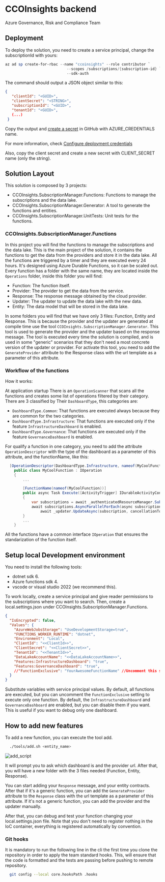 # CCOInsights backend

Azure Governance, Risk and Compliance Team

## Deployment

To deploy the solution, you need to create a service principal, change the subscriptionId with yours:

``` ps1
az ad sp create-for-rbac --name "ccoinsights" --role contributor `
                            --scopes /subscriptions/{subscription-id} `
                            --sdk-auth
```

The command should output a JSON object similar to this:

``` json
{
   "clientId": "<GUID>",
   "clientSecret": "<STRING>",
   "subscriptionId": "<GUID>",
   "tenantId": "<GUID>",
   (...)
 }
```

Copy the output and [create a secret](https://github.com/Azure/actions-workflow-samples/blob/master/assets/create-secrets-for-GitHub-workflows.md#set-up-secrets-in-github-action-workflows) in GitHub with AZURE_CREDENTIALS name.

For more information, check [Configure deployment credentials](https://github.com/Azure/login#configure-deployment-credentials)

Also, copy the client secret and create a new secret with CLIENT_SECRET name (only the string).

## Solution Layout

This solution is composed by 3 projects:

- CCOInsights.SubscriptionManager.Functions: Functions to manage the subscriptions and the data lake.
- CCOInsights.SubscriptionManager.Generator: A tool to generate the functions and entities.
- CCOInsights.SubscriptionManager.UnitTests: Unit tests for the functions.

### CCOInsights.SubscriptionManager.Functions

In this project you will find the functions to manage the subscriptions and the data lake. This is the main project of the solution, it contains the functions to get the data from the providers and store it in the data lake. All the functions are triggered by a timer and they are executed every 24 hours. It's designed using Azure Durable Functions, so it can be scaled out.
Every function has a folder with the same name, they are located inside the ```Operations``` folder, inside this folder you will find:

- Function: The function itself.
- Provider: The provider to get the data from the service.
- Response: The response message obtained by the cloud provider.
- Updater: The updater to update the data lake with the new data.
- Entity: The data model that will be stored in the data lake.

In some folders you will find that we have only 3 files: Function, Entity and Response. This is because the provider and the updater are generated at compile time use the tool ```CCOInsights.SubscriptionManager.Generator```. This tool is used to generate the provider and the updater based on the response message. The tool is executed every time the solution is compiled, and is used in some "generic" scenarios that they don't need a most concrete version of the updater or provider. For activate this tool, you need to add the ```GenerateProvider``` attribute to the Response class with the url template as a parameter of this attribute.

### Workflow of the functions

How it works:

At application startup There is an ```OperationScanner``` that scans all the functions and creates some list of operations filtered by their category. There are 3 classified by Their ```DashboardType```, this categories are:

- ```DashboardType.Common```: That functions are executed always because they are common for the two categories.
- ```DashboardType.Infrastructure```: That functions are executed only if the feature ```InfrastructureDashboard``` is enabled.
- ```DashboardType.Governance```: That functions are executed only if the feature ```GovernanceDashboard``` is enabled.

For qualify a function in one category, you need to add the attribute ```OperationDescriptor``` with the type of the dashboard as a parameter of this attribute, and the functionName, like this:

``` csharp
  [OperationDescriptor(DashboardType.Infrastructure, nameof(MyCoolFunction))]
    public class MyCoolFunction : IOperation
    {
        ...

        [FunctionName(nameof(MyCoolFunction))]
        public async Task Execute([ActivityTrigger] IDurableActivityContext context, CancellationToken cancellationToken = default)
        {
            var subscriptions = await _authenticatedResourceManager.Subscriptions.ListAsync(cancellationToken: cancellationToken);
            await subscriptions.AsyncParallelForEach(async subscription =>
                await _updater.UpdateAsync(subscription, cancellationToken), 1);
        }
        ...
    }
```

All the functions have a common interface ```IOperation``` that ensures the standarization of the function itself.

## Setup local Development environment

You need to install the following tools:

- dotnet sdk 6.
- Azure functions sdk 4.
- vscode or visual studio 2022 (we recommend this).

To work locally, create a service principal and give reader permissions to the subscriptions where you want to search.
Then, create a local.settings.json under CCOInsights.SubscriptionManager.Functions.

``` json
{
  "IsEncrypted": false,
  "Values": {
    "AzureWebJobsStorage": "UseDevelopmentStorage=true",
    "FUNCTIONS_WORKER_RUNTIME": "dotnet",
    "Environment": "Local",
    "ClientId": "<<ClientId>>",
    "ClientSecret": "<<ClientSecret>>",
    "TenantId": "<<TenantId>>",
    "DataLakeAccountName": "<<DataLakeAccountName>>",
    "Features:InfrastructureDashboard": "true",
    "Features:GovernanceDashboard": "true",
    //"FunctionExclusive": "YourAwesomeFunctionName" //Uncomment this setting with your function name for debug only one function
  }
}
```

Substitute variables with service principal values. By default, all functions are executed, but you can uncomment the ```FunctionExclusive``` setting to execute only one function. By default, the ```InfrastructureDashboard``` and ```GovernanceDashboard``` are enabled, but you can disable them if you want. This is useful if you want to debug only one dashboard.

## How to add new features

To add a new function, you can execute the tool add.

``` sh
  ./tools/add.sh <entity_name>
```

![add_script](imgs/add_script.png)

It will prompt you to ask which dashboard is and the provider url. After that, you will have a new folder with the 3 files needed (Function, Entity, Response).

You can start adding your ```Response``` message, and your entity contracts. After that if it's a generic function, you can add the ```GenerateProvider``` attribute to the ```Response``` class with the url template as a parameter of this attribute. If it's not a generic function, you can add the provider and the updater manually.

After that, you can debug and test your function changing your local.settings.json file. Note that you don't need to register nothing in the IoC container, everything is registered automatically by convention.

### Git hooks

It is mandatory to run the following line in the cli the first time you clone the repository in order to apply the team standard hooks. This, will ensure that the code is formatted and the tests are passing before pushing to remote repository.

``` sh
  git config --local core.hooksPath .hooks
```